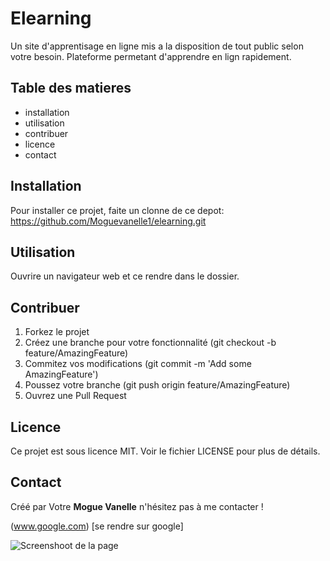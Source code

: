 # Elearning
Un site d'apprentisage en ligne mis a la disposition de tout public selon votre besoin.
Plateforme permetant d'apprendre en lign rapidement.

## Table des matieres
- installation
- utilisation
- contribuer
- licence
- contact

## **Installation**
Pour installer ce projet, faite un clonne de ce depot: https://github.com/Moguevanelle1/elearning.git

## **Utilisation**
Ouvrire un navigateur web et ce rendre dans le dossier. 

## **Contribuer**
1. Forkez le projet
2. Créez une branche pour votre fonctionnalité (git checkout -b feature/AmazingFeature)
3. Commitez vos modifications (git commit -m 'Add some AmazingFeature')
4. Poussez votre branche (git push origin feature/AmazingFeature)
5. Ouvrez une Pull Request

## **Licence**
Ce projet est sous licence MIT. Voir le fichier LICENSE pour plus de détails.

## **Contact**
Créé par Votre **Mogue Vanelle** n'hésitez pas à me contacter !

(www.google.com) [se rendre sur google]


![Screenshoot de la page](http://lmsotfy.com/so.png)